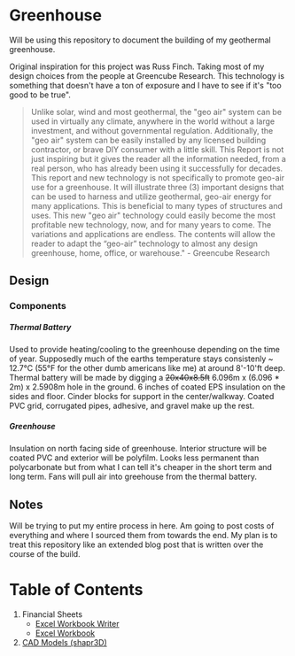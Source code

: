 # Greenhouse

Will be using this repository to document the building of my geothermal greenhouse.

Original inspiration for this project was Russ Finch. Taking most of my design choices from the people at Greencube Research. This technology is something that doesn't have a ton of exposure and I have to see if it's "too good to be true".



> Unlike solar, wind and most geothermal, the "geo air" system can be used in virtually any climate, anywhere in the world without a large investment, and without governmental regulation. Additionally, the "geo air" system can be easily installed by any licensed building contractor, or brave DIY consumer with a little skill.
> This Report is not just inspiring but it gives the reader all the information needed, from a real person, who has already been using it successfully for decades.
> This report and new technology is not specifically to promote geo-air use for a greenhouse. It will illustrate three (3) important designs that can be used to harness and utilize geothermal, geo-air energy for many applications. This is beneficial to many types of structures and uses.
> This new "geo air" technology could easily become the most profitable new technology, now, and for many years to come. The variations and applications are endless.
> The contents will allow the reader to adapt the “geo-air” technology to almost any design greenhouse, home, office, or warehouse." - Greencube Research




 Design
------------

### Components

##### Thermal Battery

Used to provide heating/cooling to the greenhouse depending on the time of year. Supposedly much of the earths temperature stays consistenly ~ 12.7°C (55°F for the other dumb americans like me) at around 8'-10'ft deep. Thermal battery will be made by digging a ~~20x40x8.5ft~~ 6.096m x (6.096 * 2m) x 2.5908m hole in the ground. 6 inches of coated EPS insulation on the sides and floor. Cinder blocks for support in the center/walkway. Coated PVC grid, corrugated pipes, adhesive, and gravel make up the rest. 


##### Greenhouse

Insulation on north facing side of greenhouse. Interior structure will be coated PVC and exterior will be polyfilm. Looks less permanent than polycarbonate but from what I can tell it's cheaper in the short term and long term. Fans will pull air into greehouse from the thermal battery.


Notes
-------------------
Will be trying to put my entire process in here. Am going to post costs of everything and where I sourced them from towards the end. My plan is to treat this repository like an extended blog post that is written over the course of the build.





__Table of Contents__
====================
1. Financial Sheets
	* [Excel Workbook Writer](./xlsxWriter/materials_costs_sources.py)
	* [Excel Workbook](./excelWorkbook/Material_Cost_Source.xlsx)
2. [CAD Models (shapr3D)](./cadModels)









